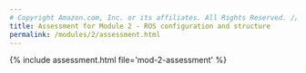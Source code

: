 ```yaml
---
# Copyright Amazon.com, Inc. or its affiliates. All Rights Reserved. // SPDX-License-Identifier: CC-BY-SA-4.0
title: Assessment for Module 2 - ROS configuration and structure
permalink: /modules/2/assessment.html
---
```


{% include assessment.html file='mod-2-assessment' %}
